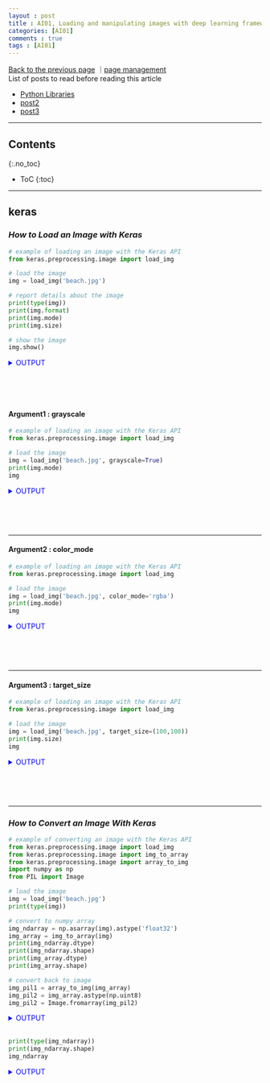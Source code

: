 ```yaml
---
layout : post
title : AI01, Loading and manipulating images with deep learning framework
categories: [AI01]
comments : true
tags : [AI01]
---
```

[Back to the previous page](https://userdyk-github.github.io/Study.html) ｜<a href="https://github.com/userdyk-github/userdyk-github.github.io/blob/master/_posts/AI01/2019-08-13-AI01-Loading-and-manipulating-images-with-%20deep-learning-framework.md" target="_blank">page management</a><br>
List of posts to read before reading this article
- <a href='https://userdyk-github.github.io/pl03/PL03-Libraries.html' target="_blank">Python Libraries</a>
- <a href='https://userdyk-github.github.io/'>post2</a>
- <a href='https://userdyk-github.github.io/'>post3</a>

---

## Contents
{:.no_toc}

* ToC
{:toc}

<hr class="division1">

## **keras**
### ***How to Load an Image with Keras***

```python
# example of loading an image with the Keras API
from keras.preprocessing.image import load_img

# load the image
img = load_img('beach.jpg')

# report details about the image
print(type(img))
print(img.format)
print(img.mode)
print(img.size)

# show the image
img.show()
```
<details markdown="1">
<summary class='jb-small' style="color:blue">OUTPUT</summary>
<hr class='division3'>
<p>
  <class 'PIL.JpegImagePlugin.JpegImageFile'><br>
  JPEG<br>
  RGB<br>
  (640, 427)
</p>
![beach](https://user-images.githubusercontent.com/52376448/63721646-9e666c80-c88c-11e9-97ee-096cc2a4f9d1.jpg)
<hr class='division3'>
</details>

<br><br><br>

#### Argument1 : grayscale
```python
# example of loading an image with the Keras API
from keras.preprocessing.image import load_img

# load the image
img = load_img('beach.jpg', grayscale=True)
print(img.mode)
img
```
<details markdown="1">
<summary class='jb-small' style="color:blue">OUTPUT</summary>
<hr class='division3'>
<p>
  L
</p>
![다운로드](https://user-images.githubusercontent.com/52376448/63721802-f8ffc880-c88c-11e9-9c03-5999a37ca43b.png)
<hr class='division3'>
</details>

<br><br><br>

---

#### Argument2 : color_mode

```python
# example of loading an image with the Keras API
from keras.preprocessing.image import load_img

# load the image
img = load_img('beach.jpg', color_mode='rgba')
print(img.mode)
img
```
<details markdown="1">
<summary class='jb-small' style="color:blue">OUTPUT</summary>
<hr class='division3'>
<p>RGBA</p>
![다운로드 (1)](https://user-images.githubusercontent.com/52376448/63722390-0e292700-c88e-11e9-800d-dcdef10fbacc.png)
<hr class='division3'>
</details>

<br><br><br>

---

#### Argument3 : target_size

```python
# example of loading an image with the Keras API
from keras.preprocessing.image import load_img

# load the image
img = load_img('beach.jpg', target_size=(100,100))
print(img.size)
img
```
<details markdown="1">
<summary class='jb-small' style="color:blue">OUTPUT</summary>
<hr class='division3'>
<p>(100, 100)</p>
![다운로드 (2)](https://user-images.githubusercontent.com/52376448/63722417-1b461600-c88e-11e9-957d-5ba8aae1318b.png)
<hr class='division3'>
</details>

<br><br><br>


<hr class="division2">


### ***How to Convert an Image With Keras***

```python
# example of converting an image with the Keras API
from keras.preprocessing.image import load_img
from keras.preprocessing.image import img_to_array
from keras.preprocessing.image import array_to_img
import numpy as np
from PIL import Image

# load the image
img = load_img('beach.jpg')
print(type(img))

# convert to numpy array
img_ndarray = np.asarray(img).astype('float32')
img_array = img_to_array(img)
print(img_ndarray.dtype)
print(img_ndarray.shape)
print(img_array.dtype)
print(img_array.shape)

# convert back to image
img_pil1 = array_to_img(img_array)
img_pil2 = img_array.astype(np.uint8)
img_pil2 = Image.fromarray(img_pil2)
```
<details markdown="1">
<summary class='jb-small' style="color:blue">OUTPUT</summary>
<hr class='division3'>
<p>
  <class 'PIL.JpegImagePlugin.JpegImageFile'><br>
  float32<br>
  (427, 640, 3)<br>
  float32<br>
  (427, 640, 3)
</p>
<hr class='division3'>
</details>

<br>

```python
print(type(img_ndarray))
print(img_ndarray.shape)
img_ndarray
```
<details markdown="1">
<summary class='jb-small' style="color:blue">OUTPUT</summary>
<hr class='division3'>
<p>
  <class 'numpy.ndarray'><br>
  (427, 640, 3)
</p>
```
array([[[ 47., 107., 195.],
        [ 47., 107., 195.],
        [ 46., 106., 194.],
        ...,
        [ 31.,  97., 191.],
        [ 30.,  96., 190.],
        [ 29.,  95., 189.]],

       [[ 46., 106., 194.],
        [ 47., 107., 195.],
        [ 47., 107., 195.],
        ...,
        [ 31.,  97., 191.],
        [ 31.,  97., 191.],
        [ 30.,  96., 190.]],

       [[ 46., 106., 194.],
        [ 48., 108., 196.],
        [ 51., 108., 197.],
        ...,
        [ 30.,  96., 190.],
        [ 31.,  97., 191.],
        [ 30.,  96., 190.]],

       ...,

       [[  1.,   1.,   3.],
        [  1.,   1.,   3.],
        [  3.,   3.,   1.],
        ...,
        [130., 149., 155.],
        [136., 155., 161.],
        [135., 152., 160.]],

       [[  0.,   1.,   0.],
        [  1.,   2.,   0.],
        [  1.,   2.,   0.],
        ...,
        [123., 143., 144.],
        [129., 148., 152.],
        [131., 148., 155.]],

       [[  1.,   0.,   5.],
        [  0.,   0.,   4.],
        [  0.,   1.,   0.],
        ...,
        [122., 142., 141.],
        [126., 146., 145.],
        [129., 147., 149.]]], dtype=float32)
```
<hr class='division3'>
</details>

<br>

```python
print(type(img_array))
print(img_array.shape)
img_array
```
<details markdown="1">
<summary class='jb-small' style="color:blue">OUTPUT</summary>
<hr class='division3'>
<p>
  <class 'numpy.ndarray'><br>
  (427, 640, 3)
</p>
```
array([[[ 47., 107., 195.],
        [ 47., 107., 195.],
        [ 46., 106., 194.],
        ...,
        [ 31.,  97., 191.],
        [ 30.,  96., 190.],
        [ 29.,  95., 189.]],

       [[ 46., 106., 194.],
        [ 47., 107., 195.],
        [ 47., 107., 195.],
        ...,
        [ 31.,  97., 191.],
        [ 31.,  97., 191.],
        [ 30.,  96., 190.]],

       [[ 46., 106., 194.],
        [ 48., 108., 196.],
        [ 51., 108., 197.],
        ...,
        [ 30.,  96., 190.],
        [ 31.,  97., 191.],
        [ 30.,  96., 190.]],

       ...,

       [[  1.,   1.,   3.],
        [  1.,   1.,   3.],
        [  3.,   3.,   1.],
        ...,
        [130., 149., 155.],
        [136., 155., 161.],
        [135., 152., 160.]],

       [[  0.,   1.,   0.],
        [  1.,   2.,   0.],
        [  1.,   2.,   0.],
        ...,
        [123., 143., 144.],
        [129., 148., 152.],
        [131., 148., 155.]],

       [[  1.,   0.,   5.],
        [  0.,   0.,   4.],
        [  0.,   1.,   0.],
        ...,
        [122., 142., 141.],
        [126., 146., 145.],
        [129., 147., 149.]]], dtype=float32)
```
<hr class='division3'>
</details>

<br>

```python
print(type(img_pil1))
print(img_pil1.format) 
print(img_pil1.mode)
print(img_pil1.size)
img_pil1
```
<details markdown="1">
<summary class='jb-small' style="color:blue">OUTPUT</summary>
<hr class='division3'>
<p>
  <class 'PIL.Image.Image'><br>
  None<br>
  RGB<br>
  (640, 427)
</p>  
![다운로드 (3)](https://user-images.githubusercontent.com/52376448/63722987-585ed800-c88f-11e9-8edf-586712ad87d1.png)
<hr class='division3'>
</details>

<br>

```python
print(type(img_pil2))
print(img_pil2.format) 
print(img_pil2.mode)
print(img_pil2.size)
img_pil2
```
<details markdown="1">
<summary class='jb-small' style="color:blue">OUTPUT</summary>
<hr class='division3'>
<p>
  <class 'PIL.Image.Image'><br>
  None<br>
  RGB<br>
  (640, 427)
</p>  
![다운로드 (4)](https://user-images.githubusercontent.com/52376448/63723086-9825bf80-c88f-11e9-8a45-e1e28158a1db.png)
<hr class='division3'>
</details>

<br><br><br>

<hr class="division2">


### ***How to Save an Image With Keras***

```python
# example of saving an image with the Keras API
from keras.preprocessing.image import load_img
from keras.preprocessing.image import save_img
from keras.preprocessing.image import img_to_array

# load image as as grayscale
img = load_img('beach.jpg', color_mode='grayscale')

# convert image to a numpy array
img_array = img_to_array(img)

# save the image with a new filename
save_img('bondi_beach_grayscale.jpg', img_array)

# load the image to confirm it was saved correctly
img = load_img('bondi_beach_grayscale.jpg')
print(type(img))
print(img.format)
print(img.mode)
print(img.size)
img.show()
```
<details markdown="1">
<summary class='jb-small' style="color:blue">OUTPUT</summary>
<hr class='division3'>
<p>
  <class 'PIL.Image.Image'><br>
  None<br>
  RGB<br>
  (640, 427)
</p>
![bondi_beach_grayscale](https://user-images.githubusercontent.com/52376448/63722526-50526880-c88e-11e9-98b3-d8bc432be018.jpg)
<hr class='division3'>
</details>

<br><br><br>


### ***How to Progressively Load Images***
#### flow_from_directory
```python
from keras.preprocessing.image import ImageDataGenerator

datagen = ImageDataGenerator()
train_iterator = datagen.flow_from_directory('data/train/', class_mode='binary', batch_size=64)
val_iterator = datagen.flow_from_directory('data/validation/', class_mode='binary', batch_size=64)
test_iterator = datagen.flow_from_directory('data/test/', class_mode='binary', batch_size=64)
```
<details markdown="1">
<summary class='jb-small' style="color:blue">SUPPLEMENT</summary>
<hr class='division3'>
<hr class='division3'>
</details>

<br><br><br>
Example of proposed directory structure for the image dataset.
<div style="font-size: 70%;">
- data/ <br>
- data/train/<br>
- data/train/red/<br>
- data/train/blue/ <br><br>


- data/test/ <br>
- data/test/red/ <br>
- data/test/blue/ <br><br>


- data/validation/ <br>
- data/validation/red/<br>
- data/validation/blue/<br>
</div>

```python
import keras
from keras.preprocessing.image import ImageDataGenerator
from keras.utils import plot_model 
from keras.models import Model 
from keras.layers import Input, Dense, Flatten
from keras.layers.convolutional import Conv2D
from keras.layers.pooling import MaxPooling2D 


"""data preprocessing"""
# create a data generator 
datagen = ImageDataGenerator()

# Example of creating dataset iterators from an image data generator
# load and iterate training dataset 
train_iterator = datagen.flow_from_directory('data/train/', class_mode='binary', batch_size=64)
val_iterator = datagen.flow_from_directory('data/validation/', class_mode='binary', batch_size=64)
test_iterator = datagen.flow_from_directory('data/test/', class_mode='binary', batch_size=64)


"""model design"""
visible = Input(shape=(256,256,3)) 
conv1 = Conv2D(32, (4,4), activation='relu')(visible)
pool1 = MaxPooling2D()(conv1) 
conv2 = Conv2D(16, (4,4), activation='relu')(pool1)
pool2 = MaxPooling2D()(conv2) 
flat1 = Flatten()(pool2)
hidden1 = Dense(10, activation='relu')(flat1) 
output = Dense(1, activation='sigmoid')(hidden1)

model = Model(inputs=visible, outputs=output) 
model.compile(loss=keras.losses.binary_crossentropy, optimizer=keras.optimizers.Adadelta(), metrics=['accuracy'])
model.fit_generator(train_iterator, epochs=10,steps_per_epoch=16, validation_data=val_it, validation_steps=8)


"""evaluation"""
loss = model.evaluate_generator(test_iterator, steps=24)
yhat = model.predict_generator(test_iterator, steps=24)
```
<details markdown="1">
<summary class='jb-small' style="color:blue">OUTPUT</summary>
<hr class='division3'>
<hr class='division3'>
</details>

<br><br><br>
#### flow_from_dataframe
```python
from keras.preprocessing.image import ImageDataGenerator

train_datagen = ImageDataGenerator(rescale=1./255, width_shift_range=0.3, zoom_range=0.2, horizontal_flip=True)
val_datagen = ImageDataGenerator(rescale=1./255)
test_datagen = ImageDataGenerator(rescale=1./255)

train_generator = train_datagen.flow_from_dataframe(train_df, x_col='path', y_col='class', target_size=(32,32,3)[:2], batch_size=32)
val_generator = val_datagen.flow_from_dataframe(val_df, x_col='path', y_col='class', target_size=(32,32,3)[:2], batch_size=32)
test_generator = test_datagen.flow_from_dataframe(test_df, x_col='path', y_col='class', target_size=(32,32,3)[:2], batch_size=32)
```
<details markdown="1">
<summary class='jb-small' style="color:blue">SUPPLEMENT</summary>
<hr class='division3'>
<hr class='division3'>
</details>
<br><br><br>

Example of proposed directory structure for the image dataset.
<div style="font-size: 70%;">
- data/ <br>
- data/train/<br>
- data/test/ <br>
- data/validation/ <br>
</div>

```python
from glob import glob
import os
import numpy as np
import pandas as pd

import tensorflow as tf
from tensorflow.keras import layers
from tensorflow.keras import datasets 
from tensorflow.keras.preprocessing.image import ImageDataGenerator


def get_class_name(path):
    image_name = os.path.basename(path)
    image_name = image_name.split('_')[-1]
    image_name = image_name.replace('.png','')
    return image_name


'''data preprocessing'''
# path
train_paths = glob('cifar/train/*.png')
test_paths = glob('cifar/test/*.png')

# class name
train_classes_name = [get_class_name(path) for path in train_paths]
test_classes_name = [get_class_name(path) for path in test_paths]

# dataframe : 'path' + 'class name'
train_df = pd.DataFrame({'path':train_paths, 'class':train_classes_name})
test_df = pd.DataFrame({'path':test_paths, 'class':test_classes_name})

# save .csv(format)
train_df.iloc[:40000,:].to_csv('train_dataset.csv', index=False)
train_df.iloc[40000:50000,:].to_csv('val_dataset.csv', index=False)
test_df.to_csv('test_dataset.csv', index=False)

# load .csv(format)
train_df = pd.read_csv('train_dataset.csv')
val_df = pd.read_csv('val_dataset.csv')
test_df = pd.read_csv('test_dataset.csv')

# generator
train_datagen = ImageDataGenerator(rescale=1./255, width_shift_range=0.3, zoom_range=0.2, horizontal_flip=True)
val_datagen = ImageDataGenerator(rescale=1./255)
test_datagen = ImageDataGenerator(rescale=1./255)

train_generator = train_datagen.flow_from_dataframe(train_df, x_col='path', y_col='class', target_size=(32,32,3)[:2], batch_size=32)
val_generator = val_datagen.flow_from_dataframe(val_df, x_col='path', y_col='class', target_size=(32,32,3)[:2], batch_size=32)
test_generator = test_datagen.flow_from_dataframe(test_df, x_col='path', y_col='class', target_size=(32,32,3)[:2], batch_size=32)



'''model design'''
inputs = layers.Input((32,32,3))
net = layers.Conv2D(32, (3, 3), padding='SAME')(inputs)
net = layers.Activation('relu')(net)
net = layers.Conv2D(32, (3, 3), padding='SAME')(net)
net = layers.Activation('relu')(net)
net = layers.MaxPooling2D(pool_size=(2, 2))(net)
net = layers.Dropout(0.7)(net)

net = layers.Conv2D(64, (3, 3), padding='SAME')(net)
net = layers.Activation('relu')(net)
net = layers.Conv2D(64, (3, 3), padding='SAME')(net)
net = layers.Activation('relu')(net)
net = layers.MaxPooling2D(pool_size=(2, 2))(net)
net = layers.Dropout(0.7)(net)

net = layers.Flatten()(net)
net = layers.Dense(512)(net)
net = layers.Activation('relu')(net)
net = layers.Dropout(0.7)(net)
net = layers.Dense(10)(net)
net = layers.Activation('softmax')(net)

model = tf.keras.Model(inputs=inputs, outputs=net, name='Basic_CNN')
model.compile(optimizer=tf.keras.optimizers.Adam(learning_rate=0.001),  # Optimization
              loss='categorical_crossentropy',  # Loss Function 
              metrics=['accuracy'])  # Metrics / Accuracy
model.fit_generator(
        train_generator,
        steps_per_epoch=len(train_generator),
        epochs=10,
        validation_data=val_generator,
        validation_steps=len(val_generator))


"""evaluation"""
loss = model.evaluate_generator(test_generator, steps=24)
yhat = model.predict_generator(test_generator, steps=24)
```
<br><br><br>
<hr class="division2">

## **tensorflow**

<br><br><br>
<hr class="division2">

## **pytorch**

<br><br><br>
<hr class="division1">

List of posts followed by this article
- [post1](https://userdyk-github.github.io/)
- <a href='https://userdyk-github.github.io/'>post2</a>
- <a href='https://userdyk-github.github.io/'>post3</a>

---

Reference
- [post1](https://userdyk-github.github.io/)
- <a href='https://userdyk-github.github.io/'>post2</a>
- <a href='https://userdyk-github.github.io/'>post3</a>

---

<details markdown="1">
<summary class='jb-small' style="color:blue">OUTPUT</summary>
<hr class='division3'>
<hr class='division3'>
</details>
